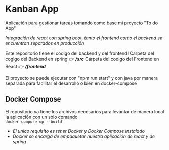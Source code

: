 # Kanban App
Aplicación para gestionar tareas tomando como base mi proyecto "To do App"

*Integración de react con spring boot, tanto el frontend como el backend se encuentran separados en producción*

Este repositorio tiene el codigo del backend y del frontend!
Carpeta del cogigo del Backend en spring 👉 ***/src***
Carpeta del codigo del Frontend en React 👉 ***/frontend***

El proyecto se puede ejecutar con "npm run start" y con java por manera separada para facilitar el desarrollo o bien en docker-compose

## Docker Compose
El repositorio ya tiene los archivos necesarios para levantar de manera local la aplicación con un solo comando  
`docker-compose up --build`

- *El unico requisito es tener Docker y Docker Compose instalado*
- *Docker se encarga de empaquetar nuestra aplicación de react y de spring*
